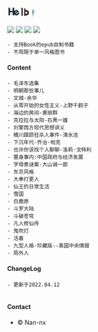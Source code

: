 ## <a href="https://t.me/Nan_nx"><img src="https://raw.githubusercontent.com/Nan-nx/Nan-nx/main/hello.gif" width="65px"/></a>
<a href="https://github.com/Nan-nx/En"><img src='https://img.shields.io/badge/Quan_X-v2.0-brown'/></a> 
<a href="https://github.com/Nan-nx/Scriptable"><img src='https://img.shields.io/badge/Scriptable-v1.0-orange'/></a>
<a href="https://github.com/Nan-nx/Book"><img src='https://img.shields.io/badge/Book-v3.0-red'/></a> 
<a href="https://t.me/Nan_nx"><img src='https://img.shields.io/badge/By-Nan--nx-green'/></a>

  ```
  - 支持Book的epub自制书籍
  - 不局限于单一风格图书
  ```
 #### Content
  ```	
  - 毛泽东选集
  - 明朝那些事儿
  - 文城-余华
  - 从零开始的女性主义-上野千鹤子
  - 海边的房间-黄丽群
  - 克拉拉与太阳-石黑一雄
  - 刘擎西方现代思想讲义
  - 桶川跟踪狂杀人事件-清水洁
  - 下沉年代-乔治·帕克
  - 也许你该找个人聊聊-洛莉·戈特利
  - 置身事内:中国政府与经济发展
  - 字母表谜案-大山诚一郎
  - 东京风格
  - 大奉打更人
  - 仙王的日常生活
  - 雪国
  - 白鹿原
  - 斗罗大陆
  - 斗破苍穹
  - 凡人修仙传
  - 鬼吹灯
  - 活着
  - 九型人格·珍藏版--美国中央情报
  - 局外人
  ```
 #### ChangeLog
  
  ```	
  - 更新于2022.04.12
 	
  ```
 #### Contact

  - © Nan-nx
 
 
 
